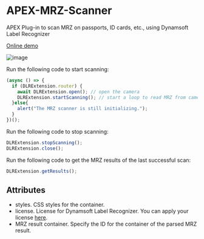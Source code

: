 # APEX-MRZ-Scanner
APEX Plug-in to scan MRZ on passports, ID cards, etc., using Dynamsoft Label Recognizer

[Online demo](https://apex.oracle.com/pls/apex/r/dynamsoft/dynamsoft-demos/mrz-scanner?session=116381247959779)

![image](https://github.com/user-attachments/assets/2aabb640-c418-43d7-8978-d73e4d57a3ad)

Run the following code to start scanning:

```js
(async () => {
  if (DLRExtension.router) {
    await DLRExtension.open(); // open the camera
    DLRExtension.startScanning(); // start a loop to read MRZ from camera frames
  }else{
    alert("The MRZ scanner is still initializing.");
  }
})();
```

Run the following code to stop scanning:

```js
DLRExtension.stopScanning();
DLRExtension.close();
```

Run the following code to get the MRZ results of the last successful scan:

```js
DLRExtension.getResults();
```

## Attributes

* styles. CSS styles for the container.
* license. License for Dynamsoft Label Recognizer. You can apply your license [here](https://www.dynamsoft.com/customer/license/trialLicense?product=dlr).
* MRZ result container. Specify the ID for the container of the parsed MRZ result.


